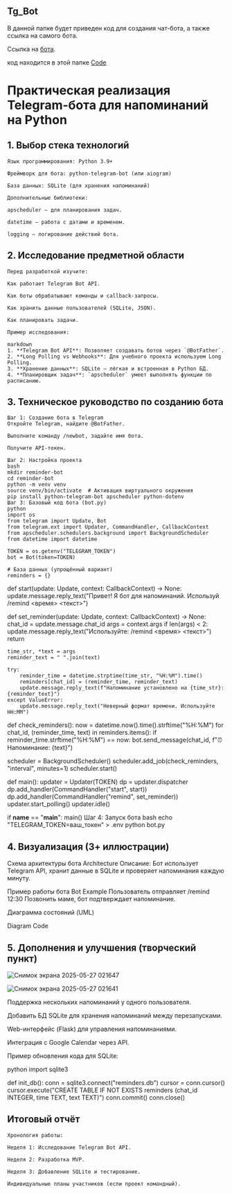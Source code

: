 ## Tg_Bot

В данной папке будет приведен код для создания чат-бота, а также ссылка на самого бота.

Ссылка на [бота](https://web.telegram.org/a/#8134559498).

код находится в этой папке [Code](https://github.com/zero777c/ProjectPractice-Agamir.G-241-339/blob/main/TgBot/Code)

# Практическая реализация Telegram-бота для напоминаний на Python
## 1. Выбор стека технологий
    Язык программирования: Python 3.9+
    
    Фреймворк для бота: python-telegram-bot (или aiogram)

    База данных: SQLite (для хранения напоминаний)

    Дополнительные библиотеки:

    apscheduler – для планирования задач.

    datetime – работа с датами и временем.

    logging – логирование действий бота.

 ## 2. Исследование предметной области
    Перед разработкой изучите:

    Как работает Telegram Bot API.

    Как боты обрабатывают команды и callback-запросы.

    Как хранить данные пользователей (SQLite, JSON).

    Как планировать задачи.

    Пример исследования:

    markdown
    1. **Telegram Bot API**: Позволяет создавать ботов через `@BotFather`.
    2. **Long Polling vs Webhooks**: Для учебного проекта используем Long Polling.
    3. **Хранение данных**: SQLite – лёгкая и встроенная в Python БД.
    4. **Планировщик задач**: `apscheduler` умеет выполнять функции по расписанию.
## 3. Техническое руководство по созданию бота
    Шаг 1: Создание бота в Telegram
    Откройте Telegram, найдите @BotFather.

    Выполните команду /newbot, задайте имя бота.

    Получите API-токен.

    Шаг 2: Настройка проекта
    bash
    mkdir reminder-bot
    cd reminder-bot
    python -m venv venv
    source venv/bin/activate  # Активация виртуального окружения
    pip install python-telegram-bot apscheduler python-dotenv
    Шаг 3: Базовый код бота (bot.py)
    python
    import os
    from telegram import Update, Bot
    from telegram.ext import Updater, CommandHandler, CallbackContext
    from apscheduler.schedulers.background import BackgroundScheduler
    from datetime import datetime
    
    TOKEN = os.getenv("TELEGRAM_TOKEN")
    bot = Bot(token=TOKEN)

    # База данных (упрощённый вариант)
    reminders = {}

def start(update: Update, context: CallbackContext) -> None:
    update.message.reply_text("Привет! Я бот для напоминаний. Используй /remind <время> <текст>")

def set_reminder(update: Update, context: CallbackContext) -> None:
    chat_id = update.message.chat_id
    args = context.args
    if len(args) < 2:
        update.message.reply_text("Используйте: /remind <время> <текст>")
        return
    
    time_str, *text = args
    reminder_text = " ".join(text)
    
    try:
        reminder_time = datetime.strptime(time_str, "%H:%M").time()
        reminders[chat_id] = (reminder_time, reminder_text)
        update.message.reply_text(f"Напоминание установлено на {time_str}: {reminder_text}")
    except ValueError:
        update.message.reply_text("Неверный формат времени. Используйте HH:MM")

def check_reminders():
    now = datetime.now().time().strftime("%H:%M")
    for chat_id, (reminder_time, text) in reminders.items():
        if reminder_time.strftime("%H:%M") == now:
            bot.send_message(chat_id, f"⏰ Напоминание: {text}")

scheduler = BackgroundScheduler()
scheduler.add_job(check_reminders, "interval", minutes=1)
scheduler.start()

def main():
    updater = Updater(TOKEN)
    dp = updater.dispatcher
    dp.add_handler(CommandHandler("start", start))
    dp.add_handler(CommandHandler("remind", set_reminder))
    updater.start_polling()
    updater.idle()

if __name__ == "__main__":
    main()
Шаг 4: Запуск бота
bash
echo "TELEGRAM_TOKEN=ваш_токен" > .env
python bot.py
## 4. Визуализация (3+ иллюстрации)
Схема архитектуры бота
Architecture
Описание: Бот использует Telegram API, хранит данные в SQLite и проверяет напоминания каждую минуту.

Пример работы бота
Bot Example
Пользователь отправляет /remind 12:30 Позвонить маме, бот подтверждает напоминание.

Диаграмма состояний (UML)

Diagram
Code
## 5. Дополнения и улучшения (творческий пункт)
![Снимок экрана 2025-05-27 021647](https://github.com/user-attachments/assets/d6a9ce7c-5b7c-44e8-b326-7a895113b8ba)

![Снимок экрана 2025-05-27 021641](https://github.com/user-attachments/assets/1902b499-b98d-44e4-ab8c-336633917984)

Поддержка нескольких напоминаний у одного пользователя.

Добавить БД SQLite для хранения напоминаний между перезапусками.

Web-интерфейс (Flask) для управления напоминаниями.

Интеграция с Google Calendar через API.

Пример обновления кода для SQLite:

python
import sqlite3

def init_db():
    conn = sqlite3.connect("reminders.db")
    cursor = conn.cursor()
    cursor.execute("CREATE TABLE IF NOT EXISTS reminders (chat_id INTEGER, time TEXT, text TEXT)")
    conn.commit()
    conn.close()
## Итоговый отчёт
    Хронология работы:

    Неделя 1: Исследование Telegram Bot API.

    Неделя 2: Разработка MVP.

    Неделя 3: Добавление SQLite и тестирование.

    Индивидуальные планы участников (если проект командный).
